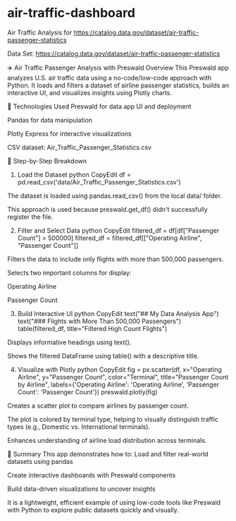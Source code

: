 # air-traffic-dashboard
Air Traffic Analysis for https://catalog.data.gov/dataset/air-traffic-passenger-statistics

Data Set: https://catalog.data.gov/dataset/air-traffic-passenger-statistics


✈️ Air Traffic Passenger Analysis with Preswald
Overview
This Preswald app analyzes U.S. air traffic data using a no-code/low-code approach with Python. It loads and filters a dataset of airline passenger statistics, builds an interactive UI, and visualizes insights using Plotly charts.

🔧 Technologies Used
Preswald for data app UI and deployment


Pandas for data manipulation


Plotly Express for interactive visualizations


CSV dataset: Air_Traffic_Passenger_Statistics.csv


🔢 Step-by-Step Breakdown
1. Load the Dataset
python
CopyEdit
df = pd.read_csv('data/Air_Traffic_Passenger_Statistics.csv')

The dataset is loaded using pandas.read_csv() from the local data/ folder.


This approach is used because preswald.get_df() didn't successfully register the file.


2. Filter and Select Data
python
CopyEdit
filtered_df = df[df["Passenger Count"] > 500000]
filtered_df = filtered_df[["Operating Airline", "Passenger Count"]]

Filters the data to include only flights with more than 500,000 passengers.


Selects two important columns for display:


Operating Airline


Passenger Count


3. Build Interactive UI
python
CopyEdit
text("## My Data Analysis App")
text("### Flights with More Than 500,000 Passengers")
table(filtered_df, title="Filtered High Count Flights")

Displays informative headings using text().


Shows the filtered DataFrame using table() with a descriptive title.

4. Visualize with Plotly
python
CopyEdit
fig = px.scatter(df, 
                 x="Operating Airline", 
                 y="Passenger Count", 
                 color="Terminal",
                 title="Passenger Count by Airline",
                 labels={'Operating Airline': 'Operating Airline', 'Passenger Count': 'Passenger Count'})
preswald.plotly(fig)

Creates a scatter plot to compare airlines by passenger count.


The plot is colored by terminal type, helping to visually distinguish traffic types (e.g., Domestic vs. International terminals).


Enhances understanding of airline load distribution across terminals.


📝 Summary
This app demonstrates how to:
Load and filter real-world datasets using pandas


Create interactive dashboards with Preswald components


Build data-driven visualizations to uncover insights


It is a lightweight, efficient example of using low-code tools like Preswald with Python to explore public datasets quickly and visually.



